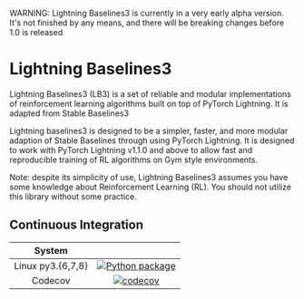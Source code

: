 WARNING: Lightning Baselines3 is currently in a very early alpha version. It's not finished by any means, and there will be breaking changes before 1.0 is released
# Lightning Baselines3

Lightning Baselines3 (LB3) is a set of reliable and modular implementations of reinforcement learning algorithms built on top of PyTorch Lightning. It is adapted from Stable Baselines3

Lightning baselines3 is designed to be a simpler, faster, and more modular adaption of Stable Baselines through using PyTorch Lightning. It is designed to work with PyTorch Lightning v1.1.0 and above to allow fast and reproducible training of RL algorithms on Gym style environments.

Note: despite its simplicity of use, Lightning Baselines3 assumes you have some knowledge about Reinforcement Learning (RL). You should not utilize this library without some practice.

## Continuous Integration
<center>

| System | |
| :---: | :---: |
| Linux py3.{6,7,8} | [![Python package](https://github.com/HenryJia/lightning-baselines3/workflows/Python%20package/badge.svg?branch=master&event=push)](https://github.com/HenryJia/lightning-baselines3/actions?query=workflow%3A%22Python+package%22) |
| Codecov | [![codecov](https://codecov.io/gh/HenryJia/lightning-baselines3/branch/master/graph/badge.svg?token=JOO3V1FVP4)](https://codecov.io/gh/HenryJia/lightning-baselines3) |


